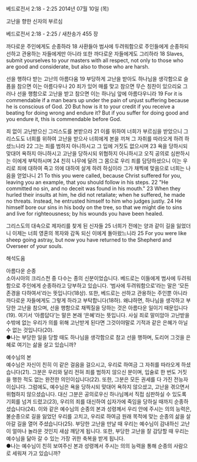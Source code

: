 베드로전서 2:18 - 2:25 
2014년 07월 10일 (목)

고난을 향한 신자의 부르심



베드로전서 2:18 - 2:25 / 새찬송가 455 장


까다로운 주인에게도 순종하라
18 사환들아 범사에 두려워함으로 주인들에게 순종하되 선하고 관용하는 자들에게만 아니라 또한 까다로운 자들에게도 그리하라
18 Slaves, submit yourselves to your masters with all respect, not only to those who are good and considerate, but also to those who are harsh.

선을 행하다 받는 고난의 아름다움
19 부당하게 고난을 받아도 하나님을 생각함으로 슬픔을 참으면 이는 아름다우나 20 죄가 있어 매를 맞고 참으면 무슨 칭찬이 있으리요 그러나 선을 행함으로 고난을 받고 참으면 이는 하나님 앞에 아름다우니라
19 For it is commendable if a man bears up under the pain of unjust suffering because he is conscious of God. 20 But how is it to your credit if you receive a beating for doing wrong and endure it? But if you suffer for doing good and you endure it, this is commendable before God.

죄 없이 고난받으신 그리스도를 본받으라
21 이를 위하여 너희가 부르심을 받았으니 그리스도도 너희를 위하여 고난을 받으사 너희에게 본을 끼쳐 그 자취를 따라오게 하려 하셨느니라 22 그는 죄를 범하지 아니하시고 그 입에 거짓도 없으시며 23 욕을 당하시되 맞대어 욕하지 아니하시고 고난을 당하시되 위협하지 아니하시고 오직 공의로 심판하시는 이에게 부탁하시며 24 친히 나무에 달려 그 몸으로 우리 죄를 담당하셨으니 이는 우리로 죄에 대하여 죽고 의에 대하여 살게 하려 하심이라 그가 채찍에 맞음으로 너희는 나음을 얻었나니 
21 To this you were called, because Christ suffered for you, leaving you an example, that you should follow in his steps. 22 "He committed no sin, and no deceit was found in his mouth." 23 When they hurled their insults at him, he did not retaliate; when he suffered, he made no threats. Instead, he entrusted himself to him who judges justly. 24 He himself bore our sins in his body on the tree, so that we might die to sins and live for righteousness; by his wounds you have been healed.  

그리스도의 대속으로 제자리를 찾게 된 신자들 
25 너희가 전에는 양과 같이 길을 잃었더니 이제는 너희 영혼의 목자와 감독 되신 이에게 돌아왔느니라
25 For you were like sheep going astray, but now you have returned to the Shepherd and Overseer of your souls.

해석도움





아름다운 순종  
소아시아의 크리스천 중 다수는 종의 신분이었습니다. 베드로는 이들에게 범사에 두려워함으로 주인에게 순종하라고 당부하고 있습니다. ‘범사에 두려워함으로’라는 말은 ‘모든 존경을 다하여서’라는 뜻입니다(18상). 또한, 베드로는 선하고 관용하는 주인뿐 아니라 까다로운 자들에게도 그렇게 하라고 부탁합니다(18하). 왜냐하면, 하나님을 생각하고 부당한 고난을 참으며, 선을 행함으로 채찍질을 당하는 것은 아름다운 일이기 때문입니다(19). 여기서 ‘아름답다’는 말은 본래 ‘은혜’라는 뜻입니다. 사실 죄로 말미암아 고난받을 수밖에 없는 우리가 의를 위해 고난받게 된다면 그것이야말로 기적과 같은 은혜가 아닐 수 없는 것입니다(20).  
●나는 부당한 일을 당할 때도 하나님을 생각함으로 참고 선을 행하며, 도리어 그것을 은혜로 여기는 삶을 살고 있습니까? 

예수님의 본  
예수님은 자신이 친히 이 같은 걸음을 걸으시고, 우리로 하여금 그 자취를 따라오게 하셨습니다(21). 그분은 우리와 달리 전혀 죄를 범하지 않으신 분이며, 입술로 한 번도 거짓을 행한 적도 없는 완전한 의인이십니다(22). 또한, 그분은 모든 권세를 다 가진 전능자이십니다. 그럼에도, 예수님은 욕을 당하시되 맞대어 욕하지 않으셨고, 고난을 겪으면서 위협하지 않으셨습니다. 대신 그분은 공의로우신 하나님께서 직접 심판하실 수 있도록 기회를 넘겨 드렸고(23), 우리의 죄를 대신하여 십자가에 죽임을 당하실 때까지 순종하셨습니다(24). 이와 같은 예수님의 순종의 본과 성령께서 우리 안에 주시는 의의 능력은, 불순종으로 길을 잃었던 우리를 고치고, 우리로 하여금 원래 목적에 맞는 순종의 삶을 살아갈 길을 열어 주셨습니다(25). 부당한 고난을 만날 때 우리는 예수님이 감내하신 고난이 얼마나 놀라운 것인지 새삼 깨닫게 됩니다. 또한, 부당한 고난을 잘 감당할 때 우리는 예수님을 닮아 갈 수 있는 가장 귀한 축복을 받게 됩니다.  
●나는 예수님이 친히 보여주신 본과 성령께서 주시는 의의 능력을 통해 순종의 사람으로 세워져 가고 있습니까?